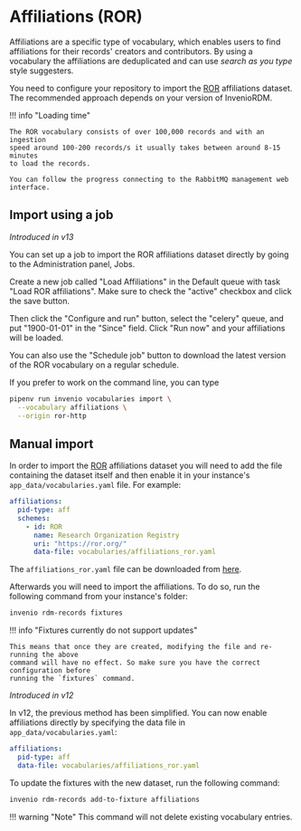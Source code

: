 # Affiliations (ROR)

Affiliations are a specific type of vocabulary, which enables users to find affiliations
for their records' creators and contributors. By using a vocabulary the affiliations are
deduplicated and can use *search as you type* style suggesters.

You need to configure your repository to import the [ROR](https://ror.org)
affiliations dataset. The recommended approach depends on your version of
InvenioRDM.

!!! info "Loading time"

    The ROR vocabulary consists of over 100,000 records and with an ingestion
    speed around 100-200 records/s it usually takes between around 8-15 minutes
    to load the records.

    You can follow the progress connecting to the RabbitMQ management web interface.

## Import using a job

_Introduced in v13_

You can set up a job to import the ROR affiliations dataset directly by going
to the Administration panel, Jobs.

Create a new job called "Load Affiliations" in the Default queue with task "Load ROR affiliations". Make
sure to check the "active" checkbox and click the save button.

Then click the "Configure and run" button, select the "celery" queue, and put
"1900-01-01" in the "Since" field. Click "Run now" and your affiliations will
be loaded.

You can also use the "Schedule job" button to download the latest version of
the ROR vocabulary on a regular schedule.

If you prefer to work on the command line, you can type

```bash
pipenv run invenio vocabularies import \
  --vocabulary affiliations \
  --origin ror-http
```

## Manual import

In order to import the [ROR](https://ror.org) affiliations dataset you will need to add
the file containing the dataset itself and then enable it in your instance's `app_data/vocabularies.yaml`
file. For example:

```yaml
affiliations:
  pid-type: aff
  schemes:
    - id: ROR
      name: Research Organization Registry
      uri: "https://ror.org/"
      data-file: vocabularies/affiliations_ror.yaml
```

The `affiliations_ror.yaml` file can be downloaded from [here](https://github.com/inveniosoftware/cookiecutter-invenio-rdm/raw/master/%7B%7Bcookiecutter.project_shortname%7D%7D/app_data/vocabularies/affiliations_ror.yaml).

Afterwards you will need to import the affiliations. To do so, run the following command
from your instance's folder:

```bash
invenio rdm-records fixtures
```

!!! info "Fixtures currently do not support updates"

    This means that once they are created, modifying the file and re-running the above
    command will have no effect. So make sure you have the correct configuration before
    running the `fixtures` command.

_Introduced in v12_

In v12, the previous method has been simplified. You can now enable affiliations directly by specifying the data file in `app_data/vocabularies.yaml`:

```yaml
affiliations:
  pid-type: aff
  data-file: vocabularies/affiliations_ror.yaml
```

To update the fixtures with the new dataset, run the following command:

```bash
invenio rdm-records add-to-fixture affiliations
```

!!! warning "Note"
    This command will not delete existing vocabulary entries.
